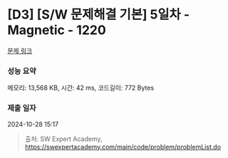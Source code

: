 # [D3] [S/W 문제해결 기본] 5일차 - Magnetic - 1220 

[문제 링크](https://swexpertacademy.com/main/code/problem/problemDetail.do?contestProbId=AV14hwZqABsCFAYD) 

### 성능 요약

메모리: 13,568 KB, 시간: 42 ms, 코드길이: 772 Bytes

### 제출 일자

2024-10-28 15:17



> 출처: SW Expert Academy, https://swexpertacademy.com/main/code/problem/problemList.do